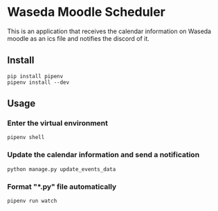 # Waseda Moodle Scheduler

This is an application that receives the calendar information on Waseda moodle as an ics file and notifies the discord of it.

## Install

```shell
pip install pipenv
pipenv install --dev
```

## Usage

### Enter the virtual environment

```shell
pipenv shell
```

### Update the calendar information and send a notification

```shell
python manage.py update_events_data
```

### Format "*.py" file automatically

```shell
pipenv run watch
```
